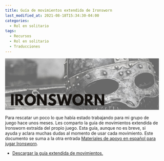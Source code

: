 ```yaml
---
title: Guía de movimientos extendida de Ironsworn
last_modified_at: 2021-08-18T15:34:30-04:00
categories:
  - Rol en solitario
tags:
  - Recursos
  - Rol en solitario
  - Traducciones
---
```


![Imagen promocional de Ironsworn](/assets/images/ironsworn.jpg)

Para rescatar un poco lo que había estado trabajando para mi grupo de juego hace unos meses. Les comparto la guía de movimientos extendida de Ironsworn extraída del propio juego. Esta guía, aunque no es breve, si ayuda y aclara muchas dudas al momento de usar cada movimiento. Este documento se suma a la otra entrada [Materiales de apoyo en español para jugar Ironsworn](https://laesquinadelrol.com/rol%20en%20solitario/materiales-de-apoyo-en-espa%C3%B1ol-para-jugar-ironsworn/).

- [Descargar la guía extendida de movimientos.](https://laesquinadelrol.files.wordpress.com/2021/08/ironsworn-es_movimientos_ext.pdf)

<script type='text/javascript' src='https://storage.ko-fi.com/cdn/widget/Widget_2.js'></script><script type='text/javascript'>kofiwidget2.init('Invítame un café', '#29abe0', 'X8X035NUM');kofiwidget2.draw();</script>
